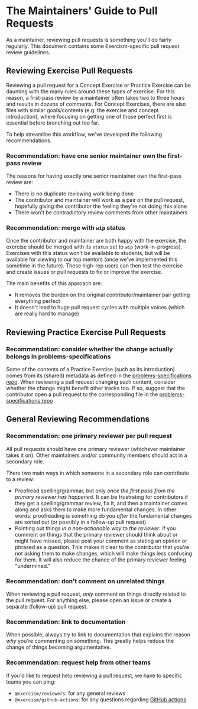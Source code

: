 # The Maintainers' Guide to Pull Requests

As a maintainer, reviewing pull requests is something you'll do fairly regularly.
This document contains some Exercism-specific pull request review guidelines.

## Reviewing Exercise Pull Requests

Reviewing a pull request for a Concept Exercise or Practice Exercise can be daunting with the many rules around these types of exercise.
For this reason, a first-pass review by a maintainer often takes two to three hours and results in dozens of comments.
For Concept Exercises, there are also files with similar goals/contents (e.g. the exercise and concept introduction), where focusing on getting one of those perfect first is essential before branching out too far.

To help streamline this workflow, we've developed the following recommendations.

### Recommendation: have one senior maintainer own the first-pass review

The reasons for having exactly one senior maintainer own the first-pass review are:

- There is no duplicate reviewing work being done
- The contributor and maintainer will work as a pair on the pull request, hopefully giving the contributor the feeling they're not doing this alone
- There won't be contradictory review comments from other maintainers

### Recommendation: merge with `wip` status

Once the contributor and maintainer are both happy with the exercise, the exercise should be merged with its `status` set to `wip` (work-in-progress).
Exercises with this status won't be available to students, but will be available for viewing to our top mentors (once we've implemented this sometime in the future).
These high-rep users can then test the exercise and create issues or pull requests to fix or improve the exercise.

The main benefits of this approach are:

- It removes the burden on the original contributor/maintainer pair getting everything perfect
- It doesn't lead to huge pull request cycles with multiple voices (which are really hard to manage)

## Reviewing Practice Exercise Pull Requests

### Recommendation: consider whether the change actually belongs in problems-specifications

Some of the contents of a Practice Exercise (such as its introduction) comes from its (shared) metadata as defined in the [problems-specifications repo][problem-specifications].
When reviewing a pull request changing such content, consider whether the change might benefit other tracks too.
If so, suggest that the contributor open a pull request to the corresponding file in the [problems-specifications repo][problem-specifications]

## General Reviewing Recommendations

### Recommendation: one primary reviewer per pull request

All pull requests should have one primary reviewer (whichever maintainer takes it on).
Other maintainers and/or community members should act in a secondary role.

There two main ways in which someone in a secondary role can contribute to a review:

- Proofread spelling/grammar, but only _once the first pass from the primary reviewer has happened_.
  It can be frustrating for contributors if they get a spelling/grammar review, fix it, and then a maintainer comes along and asks them to make more fundamental changes.
  In other words: proofreading is something do you _after_ the fundamental changes are sorted out (or possibly in a follow-up pull request).
- Pointing out things _in a non-actionable way to the reviewer_.
  If you comment on things that the primary reviewer should think about or might have missed, please post your comment as stating an opinion or phrased as a question.
  This makes it clear to the contributor that you're not asking them to make changes, which will make things less confusing for them.
  It will also reduce the chance of the primary reviewer feeling "undermined."

### Recommendation: don't comment on unrelated things

When reviewing a pull request, _only_ comment on things directly related to the pull request.
For anything else, please open an issue or create a separate (follow-up) pull request.

### Recommendation: link to documentation

When possible, always try to link to documentation that explains the reason _why_ you're commenting on something.
This greatly helps reduce the change of things becoming argumentative.

### Recommendation: request help from other teams

If you'd like to request help reviewing a pull request, we have to specific teams you can ping:

- `@exercism/reviewers`: for any general reviews
- `@exercism/github-actions`: for any questions regarding [GitHub actions][github-actions]

[problem-specifications]: https://github.com/exercism/problem-specifications
[github-actions]: https://docs.github.com/en/actions
